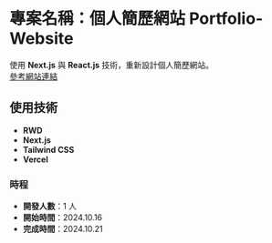 # 專案名稱：個人簡歷網站 Portfolio-Website

使用 **Next.js** 與 **React.js** 技術，重新設計個人簡歷網站。  
[參考網站連結](https://kellychi-dev.netlify.app/zh/#)

## 使用技術

- **RWD**
- **Next.js**
- **Tailwind CSS**
- **Vercel**

### 時程

- **開發人數**：1 人
- **開始時間**：2024.10.16
- **完成時間**：2024.10.21
